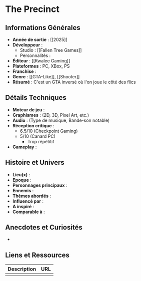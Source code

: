 

# The Precinct

## Informations Générales

- **Année de sortie** : [[2025]]
- **Développeur** : 
	- Studio : [[Fallen Tree Games]]
	- Personnalités : 
- **Éditeur** : [[Kwalee Gaming]]
- **Plateformes** : PC, XBox, PS
- **Franchise** : 
- **Genre** : [[GTA-Like]], [[Shooter]]
- **Résumé** : C'est un GTA inversé où l'on joue le côté des flics

## Détails Techniques
- **Moteur de jeu** : 
- **Graphismes** : (2D, 3D, Pixel Art, etc.)
- **Audio** : (Type de musique, Bande-son notable)
- **Réception critique** : 
	- 6.5/10 (Checkpoint Gaming)
	- 5/10 (Canard PC)
		- Trop répétitif
- **Gameplay** :

## Histoire et Univers
- **Lieu(x)** : 
- **Epoque** : 
- **Personnages principaux** : 
- **Ennemis** :
- **Thèmes abordés** : 
- **Influencé par** :
- **A inspiré** : 
- **Comparable à** :
## Anecdotes et Curiosités
- 
## Liens et Ressources

| Description | URL |
| ----------- | --- |
|             |     |
